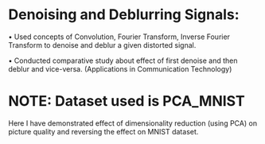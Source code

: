 # Denoising and Deblurring Signals:

• Used concepts of Convolution, Fourier Transform, Inverse Fourier
Transform to denoise and deblur a given distorted signal.

• Conducted comparative study about effect of first denoise and then
deblur and vice-versa. (Applications in Communication Technology)

# NOTE: Dataset used is PCA_MNIST
Here I have demonstrated effect of dimensionality reduction (using PCA) on picture quality and reversing the effect on MNIST dataset.
